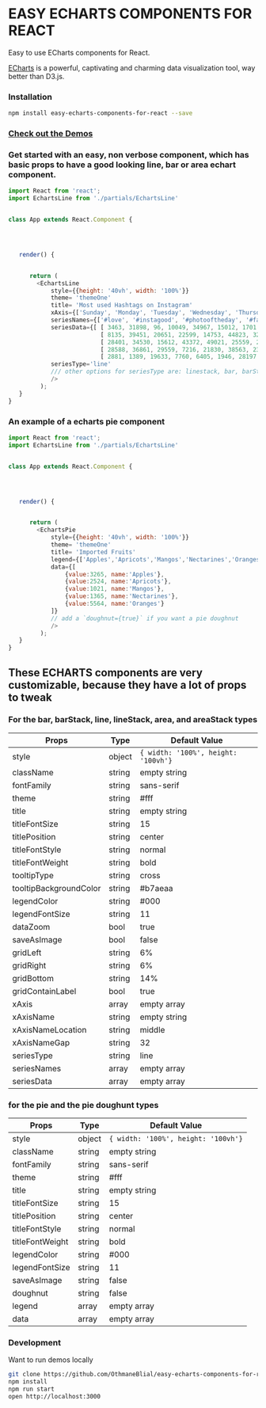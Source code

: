 # EASY ECHARTS COMPONENTS FOR REACT

Easy to use ECharts components for React.


[ECharts](https://github.com/ecomfe/echarts) is a powerful, captivating and charming data visualization tool, way better than D3.js.


### Installation

```bash
npm install easy-echarts-components-for-react --save
```




### [Check out the Demos](http://othmaneblial.github.io/easy-echarts-components-for-react/)




### Get started with an easy, non verbose component, which has basic props to have a good looking line, bar or area echart component.

```js
import React from 'react';
import EchartsLine from './partials/EchartsLine'


class App extends React.Component {




   render() {


      return (
        <EchartsLine
            style={{height: '40vh', width: '100%'}}
            theme= 'themeOne'
            title= 'Most used Hashtags on Instagram'
            xAxis={['Sunday', 'Monday', 'Tuesday', 'Wednesday', 'Thursday', 'Friday', 'Saturday']}
            seriesNames={['#love', '#instagood', '#photooftheday', '#fashion', '#beautiful'],}
            seriesData={[ [ 3463, 31898, 96, 10049, 34967, 15012, 1701 ],
                          [ 8135, 39451, 20651, 22599, 14753, 44823, 32469 ],
                          [ 28401, 34530, 15612, 43372, 49021, 25559, 20051 ],
                          [ 28588, 36861, 29559, 7216, 21830, 38563, 2336 ],
                          [ 2881, 1389, 19633, 7760, 6405, 1946, 28197 ] ]}
            seriesType='line'
            /// other options for seriesType are: linestack, bar, barStack, area, areaStack
            />
         );
   }
}

```


### An example of a echarts pie component

```js
import React from 'react';
import EchartsLine from './partials/EchartsLine'


class App extends React.Component {




   render() {


      return (
        <EchartsPie
            style={{height: '40vh', width: '100%'}}
            theme= 'themeOne'
            title= 'Imported Fruits'
            legend={['Apples','Apricots','Mangos','Nectarines','Oranges']}
            data={[
                {value:3265, name:'Apples'},
                {value:2524, name:'Apricots'},
                {value:1021, name:'Mangos'},
                {value:1365, name:'Nectarines'},
                {value:5564, name:'Oranges'}
            ]}
            // add a `doughnut={true}` if you want a pie doughnut
            />
         );
   }
}

```

## These ECHARTS components are very customizable, because they have a lot of props to tweak
### For the bar, barStack, line, lineStack, area, and areaStack types


Props | Type | Default Value
---------- | ---------- | ---------
style | object | `{ width: '100%', height: '100vh'}`
className | string | empty string
fontFamily | string | sans-serif
theme | string | #fff
title | string | empty string
titleFontSize | string | 15
titlePosition | string | center
titleFontStyle | string | normal
titleFontWeight | string | bold
tooltipType | string | cross
tooltipBackgroundColor | string | #b7aeaa
legendColor | string | #000
legendFontSize | string | 11
dataZoom | bool | true
saveAsImage | bool | false
gridLeft | string | 6%
gridRight | string | 6%
gridBottom | string | 14%
gridContainLabel | bool | true
xAxis | array | empty array
xAxisName | string | empty string
xAxisNameLocation | string | middle
xAxisNameGap | string | 32
seriesType | string | line
seriesNames | array | empty array
seriesData | array | empty array

### for the pie and the pie doughunt types


Props | Type | Default Value
---------- | ---------- | ---------
style | object | `{ width: '100%', height: '100vh'}`
className | string | empty string
fontFamily | string | sans-serif
theme | string | #fff
title | string | empty string
titleFontSize | string | 15
titlePosition | string | center
titleFontStyle | string | normal
titleFontWeight | string | bold
legendColor | string | #000
legendFontSize | string | 11
saveAsImage | string | false
doughnut | string | false
legend | array | empty array
data | array | empty array




### Development
Want to run demos locally

```bash
git clone https://github.com/OthmaneBlial/easy-echarts-components-for-react/
npm install
npm run start
open http://localhost:3000
```
